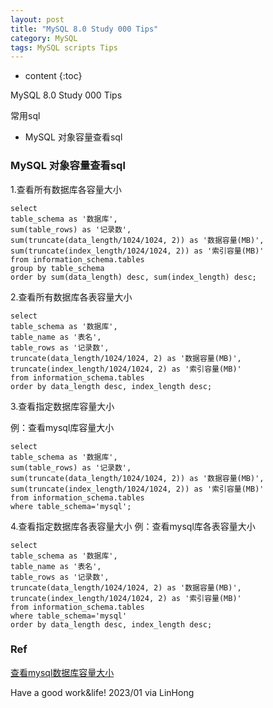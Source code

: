 ```yaml
---
layout: post
title: "MySQL 8.0 Study 000 Tips"
category: MySQL
tags: MySQL scripts Tips
---
```


* content
{:toc}

MySQL 8.0 Study 000 Tips

常用sql

- MySQL 对象容量查看sql



### MySQL 对象容量查看sql


1.查看所有数据库各容量大小

```
select
table_schema as '数据库',
sum(table_rows) as '记录数',
sum(truncate(data_length/1024/1024, 2)) as '数据容量(MB)',
sum(truncate(index_length/1024/1024, 2)) as '索引容量(MB)'
from information_schema.tables
group by table_schema
order by sum(data_length) desc, sum(index_length) desc;
```

2.查看所有数据库各表容量大小

```
select
table_schema as '数据库',
table_name as '表名',
table_rows as '记录数',
truncate(data_length/1024/1024, 2) as '数据容量(MB)',
truncate(index_length/1024/1024, 2) as '索引容量(MB)'
from information_schema.tables
order by data_length desc, index_length desc;
```

3.查看指定数据库容量大小

例：查看mysql库容量大小
```
select
table_schema as '数据库',
sum(table_rows) as '记录数',
sum(truncate(data_length/1024/1024, 2)) as '数据容量(MB)',
sum(truncate(index_length/1024/1024, 2)) as '索引容量(MB)'
from information_schema.tables
where table_schema='mysql';
```

4.查看指定数据库各表容量大小
例：查看mysql库各表容量大小
```
select
table_schema as '数据库',
table_name as '表名',
table_rows as '记录数',
truncate(data_length/1024/1024, 2) as '数据容量(MB)',
truncate(index_length/1024/1024, 2) as '索引容量(MB)'
from information_schema.tables
where table_schema='mysql'
order by data_length desc, index_length desc;
```

### Ref

[查看mysql数据库容量大小](https://www.cnblogs.com/--smile/p/11451238.html)

Have a good work&life! 2023/01 via LinHong



